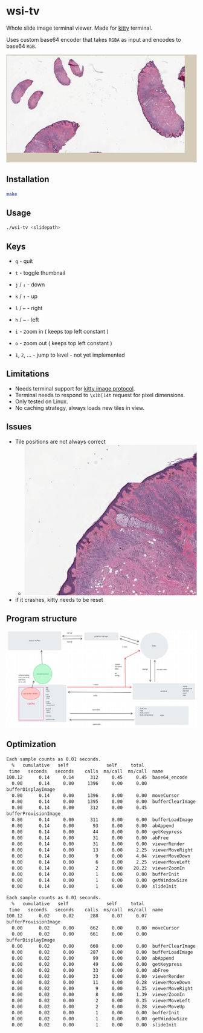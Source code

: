 # wsi-tv

Whole slide image terminal viewer. Made for [kitty](https://sw.kovidgoyal.net/kitty/) terminal.

Uses custom base64 encoder that takes `RGBA` as input and encodes to base64 `RGB`.

![screenshot](./screenshot.png)

## Installation

```bash
make
```

## Usage

```bash
./wsi-tv <slidepath>
```

## Keys

- `q` - quit
- `t` - toggle thumbnail

- `j` / `↓` - down
- `k` / `↑` - up
- `l` / `←` - right
- `h` / `→` - left
- `i` - zoom in ( keeps top left constant )
- `o` - zoom out ( keeps top left constant )

- `1`, `2`, ... - jump to level - not yet implemented

## Limitations

- Needs terminal support for [kitty image protocol](https://sw.kovidgoyal.net/kitty/graphics-protocol/).
- Terminal needs to respond to `\x1b[14t` request for pixel dimensions.
- Only tested on Linux.
- No caching strategy, always loads new tiles in view.

## Issues

- Tile positions are not always correct
  - ![tiling-issues](./tiling-issues.png)
- if it crashes, kitty needs to be reset

## Program structure

![structure](./structure.png)

## Optimization

```
Each sample counts as 0.01 seconds.
  %   cumulative   self              self     total
 time   seconds   seconds    calls  ms/call  ms/call  name
100.12      0.14     0.14      312     0.45     0.45  base64_encode
  0.00      0.14     0.00     1396     0.00     0.00  bufferDisplayImage
  0.00      0.14     0.00     1396     0.00     0.00  moveCursor
  0.00      0.14     0.00     1395     0.00     0.00  bufferClearImage
  0.00      0.14     0.00      312     0.00     0.45  bufferProvisionImage
  0.00      0.14     0.00      311     0.00     0.00  bufferLoadImage
  0.00      0.14     0.00       93     0.00     0.00  abAppend
  0.00      0.14     0.00       44     0.00     0.00  getKeypress
  0.00      0.14     0.00       31     0.00     0.00  abFree
  0.00      0.14     0.00       31     0.00     0.00  viewerRender
  0.00      0.14     0.00       13     0.00     2.25  viewerMoveRight
  0.00      0.14     0.00        9     0.00     4.04  viewerMoveDown
  0.00      0.14     0.00        6     0.00     2.25  viewerMoveLeft
  0.00      0.14     0.00        2     0.00    20.22  viewerZoomIn
  0.00      0.14     0.00        1     0.00     0.00  bufferInit
  0.00      0.14     0.00        1     0.00     0.00  getWindowSize
  0.00      0.14     0.00        1     0.00     0.00  slideInit
```

```
Each sample counts as 0.01 seconds.
  %   cumulative   self              self     total
 time   seconds   seconds    calls  ms/call  ms/call  name
100.12      0.02     0.02      288     0.07     0.07  bufferProvisionImage
  0.00      0.02     0.00      662     0.00     0.00  moveCursor
  0.00      0.02     0.00      661     0.00     0.00  bufferDisplayImage
  0.00      0.02     0.00      660     0.00     0.00  bufferClearImage
  0.00      0.02     0.00      287     0.00     0.00  bufferLoadImage
  0.00      0.02     0.00       99     0.00     0.00  abAppend
  0.00      0.02     0.00       49     0.00     0.00  getKeypress
  0.00      0.02     0.00       33     0.00     0.00  abFree
  0.00      0.02     0.00       33     0.00     0.00  viewerRender
  0.00      0.02     0.00       11     0.00     0.28  viewerMoveDown
  0.00      0.02     0.00        9     0.00     0.35  viewerMoveRight
  0.00      0.02     0.00        8     0.00     1.39  viewerZoomIn
  0.00      0.02     0.00        2     0.00     0.35  viewerMoveLeft
  0.00      0.02     0.00        2     0.00     0.28  viewerMoveUp
  0.00      0.02     0.00        1     0.00     0.00  bufferInit
  0.00      0.02     0.00        1     0.00     0.00  getWindowSize
  0.00      0.02     0.00        1     0.00     0.00  slideInit
```
